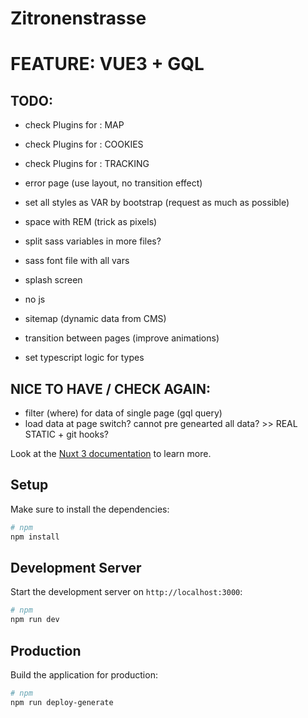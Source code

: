 # Zitronenstrasse

# FEATURE: VUE3 + GQL

## TODO:

-   check Plugins for : MAP
-   check Plugins for : COOKIES
-   check Plugins for : TRACKING

-   error page (use layout, no transition effect)

-   set all styles as VAR by bootstrap (request as much as possible)
-   space with REM (trick as pixels)
-   split sass variables in more files?
-   sass font file with all vars

-   splash screen
-   no js

-   sitemap (dynamic data from CMS)

-   transition between pages (improve animations)

-   set typescript logic for types

## NICE TO HAVE / CHECK AGAIN:

-   filter (where) for data of single page (gql query)
-   load data at page switch? cannot pre genearted all data? >> REAL STATIC + git hooks?

Look at the [Nuxt 3 documentation](https://nuxt.com/docs/getting-started/introduction) to learn more.

## Setup

Make sure to install the dependencies:

```bash
# npm
npm install
```

## Development Server

Start the development server on `http://localhost:3000`:

```bash
# npm
npm run dev
```

## Production

Build the application for production:

```bash
# npm
npm run deploy-generate
```
